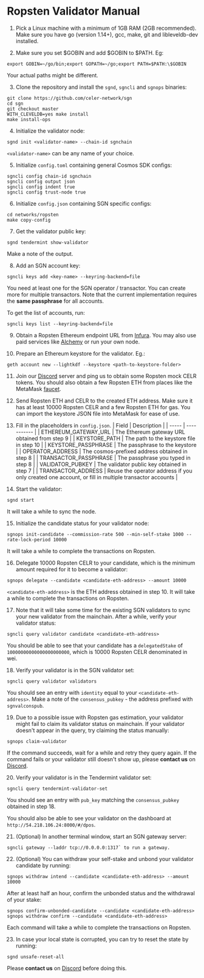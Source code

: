 # Ropsten Validator Manual

1. Pick a Linux machine with a minimum of 1GB RAM (2GB recommended). Make sure you have go
   (version 1.14+), gcc, make, git and libleveldb-dev installed.

2. Make sure you set \$GOBIN and add \$GOBIN to \$PATH. Eg:

```shellscript
export GOBIN=~/go/bin;export GOPATH=~/go;export PATH=$PATH:\$GOBIN
```

Your actual paths might be different.

3. Clone the repository and install the `sgnd`, `sgncli` and `sgnops` binaries:

```shellscript
git clone https://github.com/celer-network/sgn
cd sgn
git checkout master
WITH_CLEVELDB=yes make install
make install-ops
```

4. Initialize the validator node:

```shellscript
sgnd init <validator-name> --chain-id sgnchain
```

`<validator-name>` can be any name of your choice.

5. Initialize `config.toml` containing general Cosmos SDK configs:

```shellscript
sgncli config chain-id sgnchain
sgncli config output json
sgncli config indent true
sgncli config trust-node true
```

6. Initialize `config.json` containing SGN specific configs:

```shellscript
cd networks/ropsten
make copy-config
```

7. Get the validator public key:

```
sgnd tendermint show-validator
```

Make a note of the output.

8. Add an SGN account key:

```
sgncli keys add <key-name> --keyring-backend=file
```

You need at least one for the SGN operator / transactor. You can create more for multiple
transactors. Note that the current implementation requires the **same passphrase** for all accounts.

To get the list of accounts, run:

```
sgncli keys list --keyring-backend=file
```

9. Obtain a Ropsten Ethereum endpoint URL from [Infura](https://infura.io/). You may also use paid
   services like [Alchemy](https://alchemyapi.io/) or run your own node.

10. Prepare an Ethereum keystore for the validator. Eg.:

```shellscript
geth account new --lightkdf --keystore <path-to-keystore-folder>
```

11. Join our [Discord](https://discord.gg/uGx4fjQ) server and ping us to obtain some Ropsten mock
    CELR tokens. You should also obtain a few Ropsten ETH from places like the MetaMask
    [faucet](https://faucet.metamask.io).

12. Send Ropsten ETH and CELR to the created ETH address. Make sure it has at least 10000 Ropsten
    CELR and a few Ropsten ETH for gas. You can import the keystore JSON file into MetaMask for ease
    of use.

13. Fill in the placeholders in `config.json`.
    | Field | Description |
    | ----- | ----------- |
    | ETHEREUM_GATEWAY_URL | The Ethereum gateway URL obtained from step 9 |
    | KEYSTORE_PATH | The path to the keystore file in step 10 |
    | KEYSTORE_PASSPHRASE | The passphrase to the keystore |
    | OPERATOR_ADDRESS | The cosmos-prefixed address obtained in step 8 |
    | TRANSACTOR_PASSPHRASE | The passphrase you typed in step 8 |
    | VALIDATOR_PUBKEY | The validator public key obtained in step 7 |
    | TRANSACTOR_ADDRESS | Reuse the operator address if you only created one account, or fill in multiple transactor accounts |

14. Start the validator:

```shellscript
sgnd start
```

It will take a while to sync the node.

15. Initialize the candidate status for your validator node:

```shellscript
sgnops init-candidate --commission-rate 500 --min-self-stake 1000 --rate-lock-period 10000
```

It will take a while to complete the transactions on Ropsten.

16. Delegate 10000 Ropsten CELR to your candidate, which is the minimum amount required for it to
    become a validator:

```shellscript
sgnops delegate --candidate <candidate-eth-address> --amount 10000
```

`<candidate-eth-address>` is the ETH address obtained in step 10. It will take a while to complete
the transactions on Ropsten.

17. Note that it will take some time for the existing SGN validators to sync your new validator from
    the mainchain. After a while, verify your validator status:

```shellscript
sgncli query validator candidate <candidate-eth-address>
```

You should be able to see that your candidate has a `delegatedStake` of `10000000000000000000000`,
which is 10000 Ropsten CELR denominated in wei.

18. Verify your validator is in the SGN validator set:

```shellscript
sgncli query validator validators
```

You should see an entry with `identity` equal to your `<candidate-eth-address>`.
Make a note of the `consensus_pubkey` - the address prefixed with `sgnvalconspub`.

19. Due to a possible issue with Ropsten gas estimation, your validator might fail to claim its
    validator status on mainchain. If your validator doesn't appear in the query, try claiming the
    status manually:

```shellscript
sgnops claim-validator
```

If the command succeeds, wait for a while and retry they query again. If the command fails or your
validator still doesn't show up, please **contact us** on [Discord](https://discord.gg/uGx4fjQ).

20. Verify your validator is in the Tendermint validator set:

```shellscript
sgncli query tendermint-validator-set
```

You should see an entry with `pub_key` matching the `consensus_pubkey` obtained in step 18.

You should also be able to see your validator on the dashboard at
`http://54.218.106.24:8000/#/dpos`.

21. (Optional) In another terminal window, start an SGN gateway server:

```shellscript
sgncli gateway --laddr tcp://0.0.0.0:1317` to run a gateway.
```

22. (Optional) You can withdraw your self-stake and unbond your validator candidate by running:

```shellscript
sgnops withdraw intend --candidate <candidate-eth-address> --amount 10000
```

After at least half an hour, confirm the unbonded status and the withdrawal of your stake:

```shellscript
sgnops confirm-unbonded-candidate --candidate <candidate-eth-address>
sgnops withdraw confirm --candidate <candidate-eth-address>
```

Each command will take a while to complete the transactions on Ropsten.

23. In case your local state is corrupted, you can try to reset the state by running:

```shellscript
sgnd unsafe-reset-all
```

Please **contact us** on [Discord](https://discord.gg/uGx4fjQ) before doing this.
